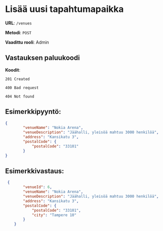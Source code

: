 # Lisää uusi tapahtumapaikka

**URL**: `/venues`

**Metodi**: `POST`

**Vaadittu rooli**: Admin

## Vastauksen paluukoodi

**Koodit**:

`201 Created`

`400 Bad request`

`404 Not found`

## Esimerkkipyyntö:

```json
{
        "venueName": "Nokia Arena",
        "venueDescription": "Jäähalli, yleisöä mahtuu 3000 henkilöä",
        "address": "Kansikatu 3",
        "postalCode": {
            "postalCode": "33101"
        }    
}

```

## Esimerkkivastaus:

```json
 {
        "venueId": 6,
        "venueName": "Nokia Arena",
        "venueDescription": "Jäähalli, yleisöä mahtuu 3000 henkilöä",
        "address": "Kansikatu 3",
        "postalCode": {
            "postalCode": "33101",
            "city": "Tampere 10"
        }
    }

```
